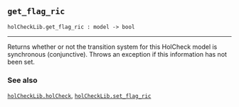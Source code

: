 ## `get_flag_ric`

``` hol4
holCheckLib.get_flag_ric : model -> bool
```

------------------------------------------------------------------------

Returns whether or not the transition system for this HolCheck model is
synchronous (conjunctive). Throws an exception if this information has
not been set.

### See also

[`holCheckLib.holCheck`](#holCheckLib.holCheck),
[`holCheckLib.set_flag_ric`](#holCheckLib.set_flag_ric)
